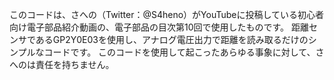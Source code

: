 このコードは、さへの（Twitter：@S4heno）がYouTubeに投稿している初心者向け電子部品紹介動画の、電子部品の目次第10回で使用したものです。 距離センサであるGP2Y0E03を使用し、アナログ電圧出力で距離を読み取るだけのシンプルなコードです。 このコードを使用して起こったあらゆる事象に対して、さへのは責任を持ちません。
